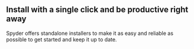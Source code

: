 ## Install with a single click and be productive right away

Spyder offers standalone installers to make it as easy and reliable as possible to get started and keep it up to date.
